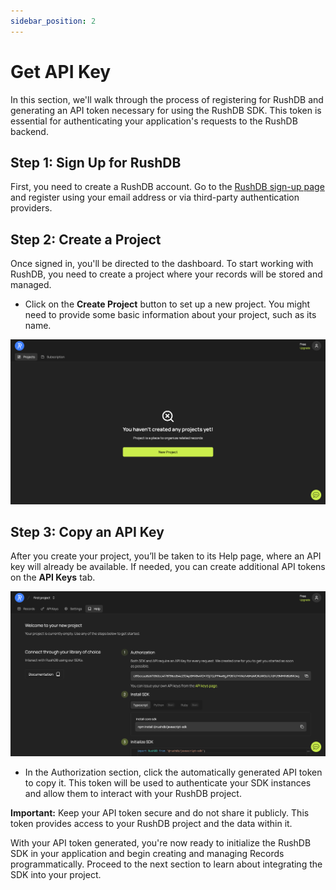 ```yaml
---
sidebar_position: 2
---
```


# Get API Key
In this section, we'll walk through the process of registering for RushDB and generating an API token necessary for using the RushDB SDK. This token is essential for authenticating your application's requests to the RushDB backend.

## Step 1: Sign Up for RushDB

First, you need to create a RushDB account. Go to the [RushDB sign-up page](https://app.rushdb.com/signup) and register using your email address or via third-party authentication providers.

## Step 2: Create a Project

Once signed in, you'll be directed to the dashboard. To start working with RushDB, you need to create a project where your records will be stored and managed.

- Click on the **Create Project** button to set up a new project. You might need to provide some basic information about your project, such as its name.

![Create Project Button](../../static/img/quick-start/create-project-screen.png "Highlighting the 'Create Project' Button")

## Step 3: Copy an API Key

After you create your project, you’ll be taken to its Help page, where an API key will already be available. If needed, you can create additional API tokens on the **API Keys** tab.

![Copy API Key](../../static/img/quick-start/create-token-screen.png "Copy API Key")

- In the Authorization section, click the automatically generated API token to copy it. This token will be used to authenticate your SDK instances and allow them to interact with your RushDB project.

**Important:** Keep your API token secure and do not share it publicly. This token provides access to your RushDB project and the data within it.

With your API token generated, you're now ready to initialize the RushDB SDK in your application and begin creating and managing Records programmatically. Proceed to the next section to learn about integrating the SDK into your project.

